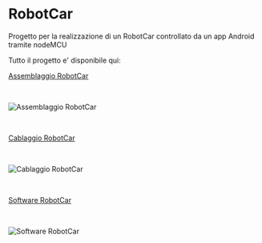 # RobotCar

Progetto per la realizzazione di un RobotCar controllato da un app Android tramite nodeMCU

Tutto il progetto e' disponibile qui:

[Assemblaggio RobotCar](http://mancusoa74.blogspot.it/2017/07/robot-car-assemblaggio.html)

&nbsp;
&nbsp;

![Assemblaggio RobotCar](https://2.bp.blogspot.com/-jthWjD9rclw/WWSPLIHrlNI/AAAAAAAAClo/XPWG1U1kuVM58WGX75ho3YribHlH6x7pACLcBGAs/s640/robocar2.jpg)

&nbsp;
&nbsp;

[Cablaggio RobotCar](http://mancusoa74.blogspot.it/2018/03/robot-car-con-nodemcu.html)

&nbsp;&nbsp;

![Cablaggio RobotCar](https://2.bp.blogspot.com/-GE1rhW6bJPw/Wq5EKsGVnMI/AAAAAAAADR4/J0WQ3aiiabEXOjNH49yuUd1p8TzGBlcqQCLcBGAs/s640/IMG_4185.JPG)

&nbsp;&nbsp;

[Software RobotCar](http://mancusoa74.blogspot.nl/2018/03/robot-car-con-nodemcu-software.html)

&nbsp;&nbsp;

![Software RobotCar](https://4.bp.blogspot.com/-QBbTAvHh-TQ/Wq5n5H20FsI/AAAAAAAADUU/CTKks9UToO4gtp8TjaG3st2utO80U5wSACLcBGAs/s640/appinv-1.JPG)

